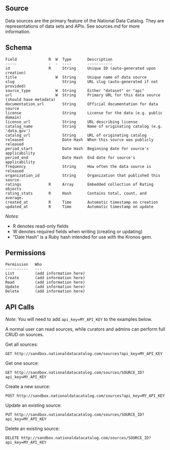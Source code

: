 ## Source

Data sources are the primary feature of the National Data Catalog. They are representations of data sets and APIs. See sources.md for more information.

## Schema

    Field              R  W  Type       Description
    -----              -  -  ----       -----------
    id                 R     String     Unique ID (auto-generated upon creation)
    title                 W  String     Unique name of data source
    slug                     String     URL slug (auto-generated if not provided)
    source_type           W  String     Either "dataset" or "api"
    url                   W  String     Primary URL for this data source (should have metadata) 
    documentation_url        String     Official documentation for data source 
    license                  String     License for the data (e.g. public domain)
    license_url              String     URL describing license
    catalog_name             String     Name of originating catalog (e.g. 'data.gov')
    catalog_url              String     URL of originating catalog   
    released                 Date Hash  When this source was publicly released
    period_start             Date Hash  Beginning date for source's applicability
    period_end               Date Hash  End date for source's applicability
    frequency                String     How often the data source is released
    organization_id          String     Organization that published this source.
    ratings            R     Array      Embedded collection of Rating objects
    rating_stats       R     Hash       Contains total, count, and average.
    created_at         R     Time       Automatic timestamp on creation
    updated_at         R     Time       Automatic timestamp on update

*Notes*:

* R denotes read-only fields
* W denotes required fields when writing (creating or updating)
* "Date Hash" is a Ruby hash intended for use with the Kronos gem.

## Permissions

	Permission   Who
	----------   ---
	List         (add information here)
	Create       (add information here)
	Read         (add information here)
	Update       (add information here)
	Delete       (add information here)

## API Calls

*Note*: You will need to add `api_key=MY_API_KEY` to the examples below.

A normal user can read sources, while curators and admins can perform full CRUD on sources.

Get all sources:

    GET http://sandbox.nationaldatacatalog.com/sources?api_key=MY_API_KEY

Get one source:

    GET http://sandbox.nationaldatacatalog.com/sources/SOURCE_ID?api_key=MY_API_KEY
    
Create a new source:

    POST http://sandbox.nationaldatacatalog.com/sources?api_key=MY_API_KEY

Update an existing source:

    PUT http://sandbox.nationaldatacatalog.com/sources/SOURCE_ID?api_key=MY_API_KEY
    
Delete an existing source:

    DELETE http://sandbox.nationaldatacatalog.com/sources/SOURCE_ID?api_key=MY_API_KEY
